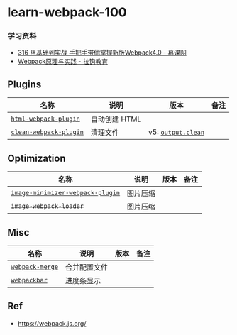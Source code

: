 # learn-webpack-100

### 学习资料

* [316 从基础到实战 手把手带你掌握新版Webpack4.0 - 慕课网](./imooc-316)
* [Webpack原理与实践 - 拉钩教育](./BV1fb4y1H7nX)



## Plugins

名称|说明|版本|备注
---|---|---|---
[`html-webpack-plugin`](https://github.com/jantimon/html-webpack-plugin) | 自动创建 HTML
~~[`clean-webpack-plugin`](https://github.com/johnagan/clean-webpack-plugin)~~ | 清理文件 | v5: [`output.clean`](https://webpack.js.org/configuration/output/#outputclean)

## Optimization

名称|说明|版本|备注
---|---|---|---
[`image-minimizer-webpack-plugin`](https://github.com/webpack-contrib/image-minimizer-webpack-plugin/) | 图片压缩
~~[`image-webpack-loader`](https://github.com/tcoopman/image-webpack-loader)~~ | 图片压缩

## Misc

名称|说明|版本|备注
---|---|---|---
[`webpack-merge`](https://github.com/survivejs/webpack-merge) | 合并配置文件
[`webpackbar`](https://github.com/unjs/webpackbar) | 进度条显示

## Ref

* <https://webpack.js.org/>

